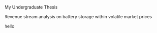 My Undergraduate Thesis

Revenue stream analysis on battery storage within volatile market prices

hello